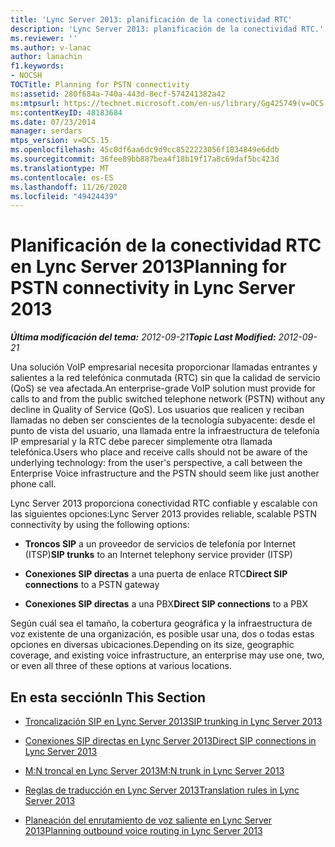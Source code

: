 ```yaml
---
title: 'Lync Server 2013: planificación de la conectividad RTC'
description: 'Lync Server 2013: planificación de la conectividad RTC.'
ms.reviewer: ''
ms.author: v-lanac
author: lanachin
f1.keywords:
- NOCSH
TOCTitle: Planning for PSTN connectivity
ms:assetid: 280f684a-740a-443d-8ecf-574241382a42
ms:mtpsurl: https://technet.microsoft.com/en-us/library/Gg425749(v=OCS.15)
ms:contentKeyID: 48183684
ms.date: 07/23/2014
manager: serdars
mtps_version: v=OCS.15
ms.openlocfilehash: 45c0df6aa6dc9d9cc8522223056f1834849e6ddb
ms.sourcegitcommit: 36fee89bb887bea4f18b19f17a8c69daf5bc423d
ms.translationtype: MT
ms.contentlocale: es-ES
ms.lasthandoff: 11/26/2020
ms.locfileid: "49424439"
---
```

# <a name="planning-for-pstn-connectivity-in-lync-server-2013"></a><span data-ttu-id="778ee-103">Planificación de la conectividad RTC en Lync Server 2013</span><span class="sxs-lookup"><span data-stu-id="778ee-103">Planning for PSTN connectivity in Lync Server 2013</span></span>

<div data-xmlns="http://www.w3.org/1999/xhtml">

<div class="topic" data-xmlns="http://www.w3.org/1999/xhtml" data-msxsl="urn:schemas-microsoft-com:xslt" data-cs="https://msdn.microsoft.com/">

<div data-asp="https://msdn2.microsoft.com/asp">



</div>

<div id="mainSection">

<div id="mainBody"><span data-ttu-id="778ee-104">

<span> </span></span><span class="sxs-lookup"><span data-stu-id="778ee-104">

<span> </span></span></span>

<span data-ttu-id="778ee-105">_**Última modificación del tema:** 2012-09-21_</span><span class="sxs-lookup"><span data-stu-id="778ee-105">_**Topic Last Modified:** 2012-09-21_</span></span>

<span data-ttu-id="778ee-106">Una solución VoIP empresarial necesita proporcionar llamadas entrantes y salientes a la red telefónica conmutada (RTC) sin que la calidad de servicio (QoS) se vea afectada.</span><span class="sxs-lookup"><span data-stu-id="778ee-106">An enterprise-grade VoIP solution must provide for calls to and from the public switched telephone network (PSTN) without any decline in Quality of Service (QoS).</span></span> <span data-ttu-id="778ee-107">Los usuarios que realicen y reciban llamadas no deben ser conscientes de la tecnología subyacente: desde el punto de vista del usuario, una llamada entre la infraestructura de telefonía IP empresarial y la RTC debe parecer simplemente otra llamada telefónica.</span><span class="sxs-lookup"><span data-stu-id="778ee-107">Users who place and receive calls should not be aware of the underlying technology: from the user's perspective, a call between the Enterprise Voice infrastructure and the PSTN should seem like just another phone call.</span></span>

<span data-ttu-id="778ee-108">Lync Server 2013 proporciona conectividad RTC confiable y escalable con las siguientes opciones:</span><span class="sxs-lookup"><span data-stu-id="778ee-108">Lync Server 2013 provides reliable, scalable PSTN connectivity by using the following options:</span></span>

  - <span data-ttu-id="778ee-109">**Troncos SIP** a un proveedor de servicios de telefonía por Internet (ITSP)</span><span class="sxs-lookup"><span data-stu-id="778ee-109">**SIP trunks** to an Internet telephony service provider (ITSP)</span></span>

  - <span data-ttu-id="778ee-110">**Conexiones SIP directas** a una puerta de enlace RTC</span><span class="sxs-lookup"><span data-stu-id="778ee-110">**Direct SIP connections** to a PSTN gateway</span></span>

  - <span data-ttu-id="778ee-111">**Conexiones SIP directas** a una PBX</span><span class="sxs-lookup"><span data-stu-id="778ee-111">**Direct SIP connections** to a PBX</span></span>

<span data-ttu-id="778ee-112">Según cuál sea el tamaño, la cobertura geográfica y la infraestructura de voz existente de una organización, es posible usar una, dos o todas estas opciones en diversas ubicaciones.</span><span class="sxs-lookup"><span data-stu-id="778ee-112">Depending on its size, geographic coverage, and existing voice infrastructure, an enterprise may use one, two, or even all three of these options at various locations.</span></span>

<div>

## <a name="in-this-section"></a><span data-ttu-id="778ee-113">En esta sección</span><span class="sxs-lookup"><span data-stu-id="778ee-113">In This Section</span></span>

  - [<span data-ttu-id="778ee-114">Troncalización SIP en Lync Server 2013</span><span class="sxs-lookup"><span data-stu-id="778ee-114">SIP trunking in Lync Server 2013</span></span>](lync-server-2013-sip-trunking.md)

  - [<span data-ttu-id="778ee-115">Conexiones SIP directas en Lync Server 2013</span><span class="sxs-lookup"><span data-stu-id="778ee-115">Direct SIP connections in Lync Server 2013</span></span>](lync-server-2013-direct-sip-connections.md)

  - [<span data-ttu-id="778ee-116">M:N troncal en Lync Server 2013</span><span class="sxs-lookup"><span data-stu-id="778ee-116">M:N trunk in Lync Server 2013</span></span>](lync-server-2013-m-n-trunk.md)

  - [<span data-ttu-id="778ee-117">Reglas de traducción en Lync Server 2013</span><span class="sxs-lookup"><span data-stu-id="778ee-117">Translation rules in Lync Server 2013</span></span>](lync-server-2013-translation-rules.md)

  - [<span data-ttu-id="778ee-118">Planeación del enrutamiento de voz saliente en Lync Server 2013</span><span class="sxs-lookup"><span data-stu-id="778ee-118">Planning outbound voice routing in Lync Server 2013</span></span>](lync-server-2013-planning-outbound-voice-routing.md)

<span data-ttu-id="778ee-119"></div>

</div>

<span> </span>

</div>

</div>

</span><span class="sxs-lookup"><span data-stu-id="778ee-119"></div>

</div>

<span> </span>

</div>

</div>

</span></span></div>

